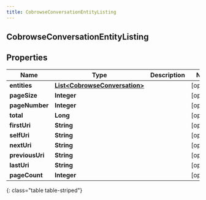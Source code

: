 ```yaml
---
title: CobrowseConversationEntityListing
---
```


## CobrowseConversationEntityListing

## Properties

| Name            | Type                                                                                 | Description | Notes      |
| --------------- | ------------------------------------------------------------------------------------ | ----------- | ---------- |
| **entities**    | <!----><!---->[**List&lt;CobrowseConversation&gt;**](CobrowseConversation.md)<!----> |             | [optional] |
| **pageSize**    | <!----><!---->**Integer**<!---->                                                     |             | [optional] |
| **pageNumber**  | <!----><!---->**Integer**<!---->                                                     |             | [optional] |
| **total**       | <!----><!---->**Long**<!---->                                                        |             | [optional] |
| **firstUri**    | <!----><!---->**String**<!---->                                                      |             | [optional] |
| **selfUri**     | <!----><!---->**String**<!---->                                                      |             | [optional] |
| **nextUri**     | <!----><!---->**String**<!---->                                                      |             | [optional] |
| **previousUri** | <!----><!---->**String**<!---->                                                      |             | [optional] |
| **lastUri**     | <!----><!---->**String**<!---->                                                      |             | [optional] |
| **pageCount**   | <!----><!---->**Integer**<!---->                                                     |             | [optional] |

{: class="table table-striped"}
